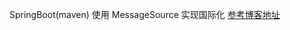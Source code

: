 SpringBoot(maven) 使用  MessageSource 实现国际化
[参考博客地址](https://www.cnblogs.com/yanghj/p/13692334.html)

